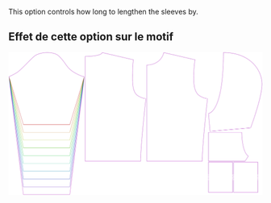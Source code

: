 
This option controls how long to lengthen the sleeves by.


## Effet de cette option sur le motif
![This image shows the effect of this option by superimposing several variants that have a different value for this option](huey_sleevelengthbonus_sample.svg "Effect of this option on the pattern")
